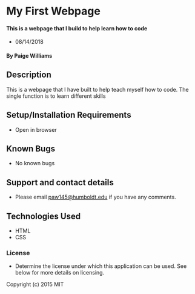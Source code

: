 # My First Webpage

#### This is a webpage that I build to help learn how to code  
* 08/14/2018

#### By Paige Williams

## Description

This is a webpage that I have built to help teach myself how to code. The single function is to learn different skills

## Setup/Installation Requirements

* Open in browser

## Known Bugs

* No known bugs

## Support and contact details

* Please email paw145@humboldt.edu if you have any comments.

## Technologies Used

* HTML
* CSS

### License

* Determine the license under which this application can be used.  See below for more details on licensing.

Copyright (c) 2015 MIT
